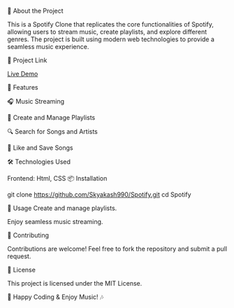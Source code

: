 🎵 About the Project

This is a Spotify Clone that replicates the core functionalities of Spotify, allowing users to stream music, create playlists, and explore different genres. The project is built using modern web technologies to provide a seamless music experience.

🔗 Project Link

<a href="https://spotify-ak.netlify.app/">Live Demo</a>

🚀 Features

🎧 Music Streaming

📜 Create and Manage Playlists

🔍 Search for Songs and Artists

💚 Like and Save Songs


🛠️ Technologies Used

Frontend: Html, CSS
📦 Installation

git clone https://github.com/Skyakash990/Spotify.git
cd Spotify


📜 Usage
Create and manage playlists.

Enjoy seamless music streaming.

🤝 Contributing

Contributions are welcome! Feel free to fork the repository and submit a pull request.

📄 License

This project is licensed under the MIT License.

🚀 Happy Coding & Enjoy Music! 🎶
